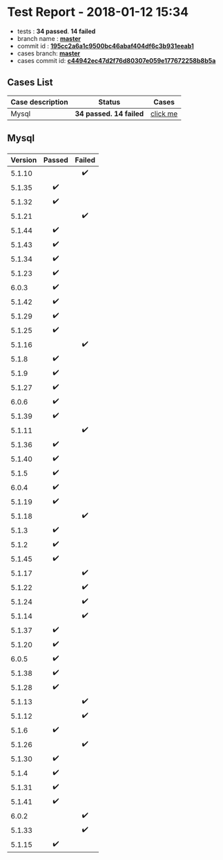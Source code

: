 # Test Report - 2018-01-12 15:34

- tests  : **34 passed**. **14 failed**
- branch name : **[master](https://github.com/apache/incubator-skywalking/tree/master)**
- commit id : **[195cc2a6a1c9500bc46abaf404df6c3b931eeab1](https://github.com/apache/incubator-skywalking/commit/195cc2a6a1c9500bc46abaf404df6c3b931eeab1)**
- cases branch: **[master](https://github.com/SkywalkingTest/skywalking-autotest-scenarios/tree/master)**
- cases commit id: **[c44942ec47d2f76d80307e059e177672258b8b5a](https://github.com/SkywalkingTest/skywalking-autotest-scenarios/commit/c44942ec47d2f76d80307e059e177672258b8b5a)**

## Cases List

| Case description | Status | Cases|
|:-----|:-----:|:-----:|
|Mysql| **34 passed. 14 failed**| [click me](#mysql) |

## Mysql

### 
|  Version     | Passed | Failed|
|:------------- |:-------:|:-----:|
| 5.1.10  | |:heavy_check_mark:|
| 5.1.35  | :heavy_check_mark:||
| 5.1.32  | :heavy_check_mark:||
| 5.1.21  | |:heavy_check_mark:|
| 5.1.44  | :heavy_check_mark:||
| 5.1.43  | :heavy_check_mark:||
| 5.1.34  | :heavy_check_mark:||
| 5.1.23  | :heavy_check_mark:||
| 6.0.3  | :heavy_check_mark:||
| 5.1.42  | :heavy_check_mark:||
| 5.1.29  | :heavy_check_mark:||
| 5.1.25  | :heavy_check_mark:||
| 5.1.16  | |:heavy_check_mark:|
| 5.1.8  | :heavy_check_mark:||
| 5.1.9  | :heavy_check_mark:||
| 5.1.27  | :heavy_check_mark:||
| 6.0.6  | :heavy_check_mark:||
| 5.1.39  | :heavy_check_mark:||
| 5.1.11  | |:heavy_check_mark:|
| 5.1.36  | :heavy_check_mark:||
| 5.1.40  | :heavy_check_mark:||
| 5.1.5  | :heavy_check_mark:||
| 6.0.4  | :heavy_check_mark:||
| 5.1.19  | :heavy_check_mark:||
| 5.1.18  | |:heavy_check_mark:|
| 5.1.3  | :heavy_check_mark:||
| 5.1.2  | :heavy_check_mark:||
| 5.1.45  | :heavy_check_mark:||
| 5.1.17  | |:heavy_check_mark:|
| 5.1.22  | |:heavy_check_mark:|
| 5.1.24  | |:heavy_check_mark:|
| 5.1.14  | |:heavy_check_mark:|
| 5.1.37  | :heavy_check_mark:||
| 5.1.20  | :heavy_check_mark:||
| 6.0.5  | :heavy_check_mark:||
| 5.1.38  | :heavy_check_mark:||
| 5.1.28  | :heavy_check_mark:||
| 5.1.13  | |:heavy_check_mark:|
| 5.1.12  | |:heavy_check_mark:|
| 5.1.6  | :heavy_check_mark:||
| 5.1.26  | |:heavy_check_mark:|
| 5.1.30  | :heavy_check_mark:||
| 5.1.4  | :heavy_check_mark:||
| 5.1.31  | :heavy_check_mark:||
| 5.1.41  | :heavy_check_mark:||
| 6.0.2  | |:heavy_check_mark:|
| 5.1.33  | |:heavy_check_mark:|
| 5.1.15  | :heavy_check_mark:||

